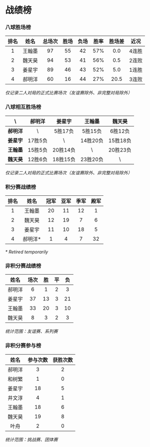 # 战绩榜

### 八球胜场榜

| 排名 | 姓名   | 总场次 | 胜场 | 负场 | 胜率  | 胜场差 | 近况  |
| :--: | :---: | :---: | :--: | :--: | :--: | :---: | :---: |
| 1    | 王翰墨 | 97    | 55   | 42   | 57%  | 0.0   | 4连胜 |
| 2    | 魏天昊 | 94    | 53   | 41   | 56%  | 0.5   | 2连败 |
| 3    | 姜星宇 | 89    | 46   | 43   | 52%  | 5.0   | 1连胜 |
| 4    | 郝明洋 | 60    | 16   | 44   | 27%  | 20.5  | 3连败 |

*仅记录二人对局的正式比赛场次（友谊赛除外、非完整对局除外）*

### 八球相互胜场榜

|    **\\**   | 郝明洋  | 姜星宇   | 王翰墨   | 魏天昊   |
| :---------: | :----: | :------: | :------: | :-----: |
| **郝明洋** |   \\     | 5胜17负  | 5胜15负  | 6胜12负  |
| **姜星宇** | 17胜5负  |   \\     | 14胜20负 | 15胜18负 |
| **王翰墨** | 15胜5负  | 20胜14负 |   \\     | 20胜23负 |
| **魏天昊** | 12胜6负  | 18胜15负 | 23胜20负 |   \\     |

*仅记录二人对局的正式比赛场次（友谊赛除外、非完整对局除外）*

### 积分赛战绩榜

| 排名 | 姓名    | 冠军 | 亚军  | 季军 | 殿军 |
| :-: | :-----: | :--: | :--: | :--: | :--: |
| 1   | 王翰墨   | 20   | 11   | 12   | 1    |
| 2   | 魏天昊   | 12   | 19   | 7    | 6    |
| 3   | 姜星宇   | 11   | 10   | 18   | 5    |
| 4   | 郝明洋\* | 1    | 4    | 7    | 32   |

*\* Retired temporarily*

### 非积分赛战绩榜

| 姓名   | 场次 | 胜   | 平   | 负   |
| :---: | :--: | :--: | :--: | :--: |
| 郝明洋 |  6   |  1   |  2   |  3   |
| 姜星宇 |  37  |  13  |  3   |  21  |
| 王翰墨 |  33  |  20  |  3   |  10  |
| 魏天昊 |  8   |  3   |  2   |  3   |

*统计范围：友谊赛、系列赛*

### 非积分赛参与榜

| 姓名   | 参与次数 | 获胜次数 |
| :----: | :-----: | :-----: |
| 郝明洋  |    3    |    2    |
| 和树繁  |    1    |    0    |
| 姜星宇  |   18    |    5    |
| 井文淳  |    4    |    1    |
| 王翰墨  |   18    |    6    |
| 魏天昊  |   19    |    8    |
| 叶舟    |    2    |    0    |

*统计范围：挑战赛、团体赛*